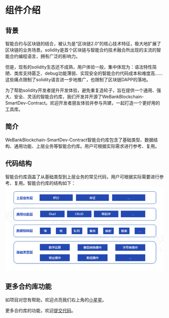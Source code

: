 # 组件介绍
## 背景
智能合约与区块链的结合，被认为是“区块链2.0”的核心技术特征，极大地扩展了区块链的业务场景。solidity是首个区块链与智能合约技术融合所出现的主流的智能合约编程语言，拥有广泛的影响力。

但是，现有的solidity生态还不成熟，用户体验一般，集中体现为：语法特性简陋、类库支持匮乏、debug功能薄弱、实现安全的智能合约代码成本和难度高…… 这些痛点限制了solidity语言进一步地推广，也限制了区块链DAPP的落地。

为了帮助solidity开发者提升开发体验，避免重复造轮子，旨在提供一个通用、强大、安全、灵活的智能合约库，我们开发并开源了WeBankBlockchain-SmartDev-Contract。欢迎开发者朋友体验并参与共建，一起打造一个更好用的工具库。

## 简介
WeBankBlockchain-SmartDev-Contract智能合约库包含了基础类型、数据结构、通用功能、上层业务等智能合约库。用户可根据实际需求进行参考、复用。

## 代码结构

智能合约库涵盖了从基础类型到上层业务的常见代码，用户可根据实际需要进行参考、复用。智能合约库的结构如下：
![](./picture/wescott.png)


## 更多合约库功能
如项目对您有帮助，欢迎点亮我们右上角的[小星星](https://github.com/WeBankBlockchain/SmartDev-Contract)。

更多合约库的功能，欢迎[提交代码](https://github.com/WeBankBlockchain/SmartDev-Contract/pulls)。
